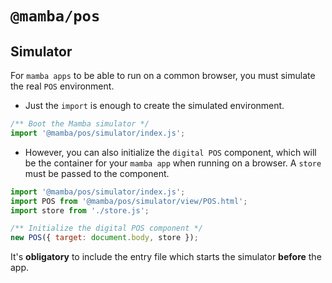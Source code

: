 # `@mamba/pos`

## Simulator

For `mamba apps` to be able to run on a common browser, you must simulate the real `POS` environment.

- Just the `import` is enough to create the simulated environment.

```js
/** Boot the Mamba simulator */
import '@mamba/pos/simulator/index.js';
```

- However, you can also initialize the `digital POS` component, which will be the container for your `mamba app` when running on a browser. A `store` must be passed to the component.

```js
import '@mamba/pos/simulator/index.js';
import POS from '@mamba/pos/simulator/view/POS.html';
import store from './store.js';

/** Initialize the digital POS component */
new POS({ target: document.body, store });
```

It's **obligatory** to include the entry file which starts the simulator **before** the app.
